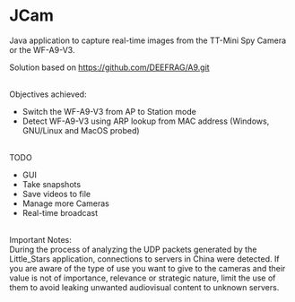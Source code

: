 # JCam
Java application to capture real-time images from the TT-Mini Spy Camera or the WF-A9-V3.

Solution based on https://github.com/DEEFRAG/A9.git

<br>Objectives achieved:</br>
* Switch the WF-A9-V3 from AP to Station mode
* Detect WF-A9-V3 using ARP lookup from MAC address (Windows, GNU/Linux and MacOS probed)

<br>TODO</br>
* GUI
* Take snapshots
* Save videos to file
* Manage more Cameras 
* Real-time broadcast

<br>Important Notes:</br>
During the process of analyzing the UDP packets generated by the Little_Stars application, connections to servers in China were detected. If you are aware of the type of use you want to give to the cameras and their value is not of importance, relevance or strategic nature, limit the use of them to avoid leaking unwanted audiovisual content to unknown servers.
